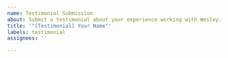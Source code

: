 ```yaml
---
name: Testimonial Submission
about: Submit a testimonial about your experience working with Wesley.
title: '"[Testimonial] Your Name"'
labels: testimonial
assignees: ''

---
```



